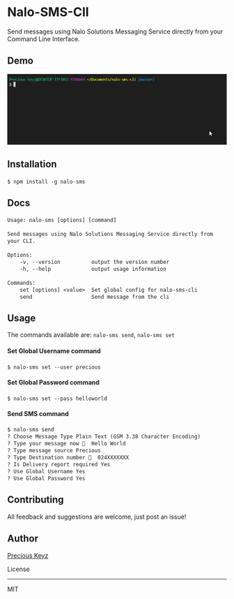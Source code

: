 # Nalo-SMS-ClI

Send messages using Nalo Solutions Messaging Service directly from your Command Line Interface.

## Demo

<p align="center">
<img alt="demo"  width="auto" height="auto" src="./usage.gif"/>
</p>

## Installation

`$ npm install -g nalo-sms`

## Docs

    Usage: nalo-sms [options] [command]

    Send messages using Nalo Solutions Messaging Service directly from your CLI.

    Options:
        -v, --version          output the version number
        -h, --help             output usage information

    Commands:
        set [options] <value>  Set global config for nalo-sms-cli
        send                   Send message from the cli

## Usage

The commands available are: `nalo-sms send`, `nalo-sms set`

#### Set Global Username command

`$ nalo-sms set --user precious`

#### Set Global Password command

`$ nalo-sms set --pass helloworld`

#### Send SMS command

```
$ nalo-sms send
? Choose Message Type Plain Text (GSM 3.38 Character Encoding)
? Type your message now 💬  Hello World
? Type message source Precious
? Type Destination number 📱  024XXXXXXX
? Is Delivery report required Yes
? Use Global Username Yes
? Use Global Password Yes
```

## Contributing

All feedback and suggestions are welcome, just post an issue!

## Author

[Precious Keyz](https://codekeyz.netlify.com/)

License

---

MIT
